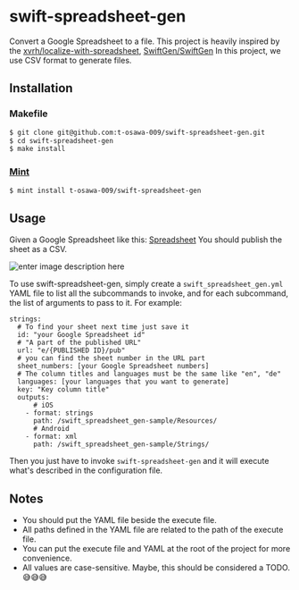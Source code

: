 
# swift-spreadsheet-gen

Convert a Google Spreadsheet to a file. This project is heavily inspired by the [xvrh/localize-with-spreadsheet](https://github.com/xvrh/localize-with-spreadsheet), [SwiftGen/SwiftGen](https://github.com/SwiftGen/SwiftGen)
In this project, we use CSV format to generate files.
## Installation
### Makefile
```sh
$ git clone git@github.com:t-osawa-009/swift-spreadsheet-gen.git
$ cd swift-spreadsheet-gen
$ make install
```
### [Mint](https://github.com/yonaskolb/Mint)
```sh
$ mint install t-osawa-009/swift-spreadsheet-gen
```

## Usage
Given a Google Spreadsheet like this:
[Spreadsheet](https://docs.google.com/spreadsheets/d/1zVw1G2LvoJOnnaez3Tuf2Kxqt7S8-zATNazY14FgBwI/edit?usp=sharing)
You should publish the sheet as a CSV.

![enter image description here](https://d33v4339jhl8k0.cloudfront.net/docs/assets/5915e1a02c7d3a057f890932/images/618d2e7012c07c18afde6edc/file-D8dJEYqihf.gif)

To use swift-spreadsheet-gen, simply create a `swift_spreadsheet_gen.yml` YAML file to list all the subcommands to invoke, and for each subcommand, the list of arguments to pass to it. For example:
```
strings:
  # To find your sheet next time just save it
  id: "your Google Spreadsheet id"
  # "A part of the published URL"
  url: "e/{PUBLISHED ID}/pub"
  # you can find the sheet number in the URL part
  sheet_numbers: [your Google Spreadsheet numbers]
  # The column titles and languages must be the same like "en", "de"
  languages: [your languages that you want to generate]
  key: "Key column title"
  outputs:
      # iOS
    - format: strings
      path: /swift_spreadsheet_gen-sample/Resources/
      # Android
    - format: xml
      path: /swift_spreadsheet_gen-sample/Strings/
```
Then you just have to invoke `swift-spreadsheet-gen` and it will execute what's described in the configuration file.

## Notes
- You should put the YAML file beside the execute file.
- All paths defined in the YAML file are related to the path of the execute file.
- You can put the execute file and YAML at the root of the project for more convenience.
- All values are case-sensitive. Maybe, this should be considered a TODO. 😅😅😅